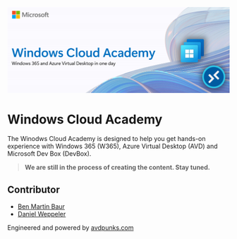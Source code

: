 ![header](Images/header.png)

# Windows Cloud Academy

The Winodws Cloud Academy is designed to help you get hands-on experience with Windows 365 (W365), Azure Virtual Desktop (AVD) and Microsoft Dev Box (DevBox). 


> **We are still in the process of creating the content. Stay tuned.** 


## Contributor

- [Ben Martin Baur](https://www.linkedin.com/in/ben-martin-baur/)
- [Daniel Weppeler](https://www.linkedin.com/in/daniel-weppeler/)

Engineered and powered by [avdpunks.com](https://avdpunks.com)
